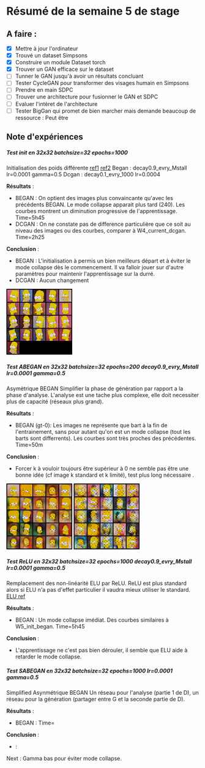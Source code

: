 # Résumé de la semaine 5 de stage


## A faire :

- [x]  Mettre à jour l'ordinateur
- [x]  Trouvé un dataset Simpsons
- [x]  Construire un module Dataset torch
- [x]  Trouver un GAN efficace sur le dataset
- [ ] Tunner le GAN jusqu'à avoir un résultats concluant
- [ ] Tester CycleGAN pour transformer des visages humain en Simpsons
- [ ] Prendre en main SDPC
- [ ] Trouver une architecture pour fusionner le GAN et SDPC
- [ ] Evaluer l'intèret de l'architecture
- [ ] Tester BigGan qui promet de bien marcher mais demande beaucoup de ressource : Peut être

## Note d'expériences

##### Test init en 32x32 batchsize=32 epochs=1000
Initialisation des poids différente [ref1](https://github.com/carpedm20/BEGAN-pytorch/issues/7) [ref2](https://stackoverflow.com/questions/49433936/how-to-initialize-weights-in-pytorch) 
Began : decay0.9_evry_Mstall  lr=0.0001 gamma=0.5
Dcgan : decay0.1_evry_1000 lr=0.0004

__Résultats__ :
  - BEGAN : On optient des images plus convaincante qu'avec les précédents BEGAN. Le mode collapse apparait plus tard (240). Les courbes montrent un diminution progressive de l'apprentissage.
		Time=5h45
  - DCGAN : On ne constate pas de difference particulière que ce soit au niveau des images ou des courbes, comparer à W4_current_dcgan.
		Time=2h25
		
__Conclusion__ :
  - BEGAN : L'initialisation à permis un bien meilleurs départ et à éviter le mode collapse dès le commencement. Il va falloir jouer sur d'autre paramètres pour maintenir l'apprentissage sur la durré. 
  - DCGAN : Aucun changement

![W5_began final](W5_init_began/final.png "BEGAN")


##### Test ABEGAN en 32x32 batchsize=32 epochs=200 decay0.9_evry_Mstall  lr=0.0001 gamma=0.5
Asymètrique BEGAN
Simplifier la phase de génération par rapport a la phase d'analyse. L'analyse est une tache plus complexe, elle doit necessiter plus de capacité (réseaux plus grand). 

__Résultats__ :
  - BEGAN  (gt-0): Les images ne représente que bart à la fin de l'entrainement, sans pour autant qu'on est un mode collapse (tout les barts sont differrents). Les courbes sont très proches des précédentes.
		Time=50m
		
__Conclusion__ :
  - Forcer k à vouloir toujours être supérieur à 0 ne semble pas être une bonne idée (cf image k standard et k limité), test plus long nécessaire .
  
![W5_began K_standard](W5_init_abegan/k_standard.png "k standard")
![W5_began K_limite](W5_init_abegan/k_limite.png "k limité")
  
##### Test ReLU en 32x32 batchsize=32 epochs=1000 decay0.9_evry_Mstall  lr=0.0001 gamma=0.5
Remplacement des non-linéarité ELU par ReLU. ReLU est plus standard alors si ELU n'a pas d'effet particulier il vaudra mieux utiliser le standard.
[ELU ref](https://arxiv.org/pdf/1511.07289.pdf)

__Résultats__ :
  - BEGAN : Un mode collapse imédiat. Des courbes similaires à W5_init_began. 
		Time=5h45
		
__Conclusion__ :
  - L'apprentissage ne c'est pas bien dérouler, il semble que ELU aide à retarder le mode collapse.

##### Test SABEGAN en 32x32 batchsize=32 epochs=1000 lr=0.0001 gamma=0.5
Simplified Asynmétrique BEGAN
Un réseau pour l'analyse (partie 1 de D), un réseau pour la génération (partager entre G et la seconde partie de D).

__Résultats__ :
  - BEGAN : 
		Time=
		
__Conclusion__ :
  - :
  
Next : Gamma bas pour éviter mode collapse.

